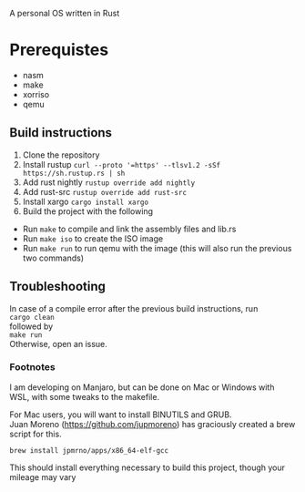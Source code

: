 A personal OS written in Rust

# Prerequistes
- nasm
- make
- xorriso
- qemu

## Build instructions
1. Clone the repository
2. Install rustup
```curl --proto '=https' --tlsv1.2 -sSf https://sh.rustup.rs | sh```
3. Add rust nightly
```rustup override add nightly```
4. Add rust-src
```rustup override add rust-src```
5. Install xargo
```cargo install xargo```
6. Build the project with the following
- Run ```make``` to compile and link the assembly files and lib.rs
- Run ```make iso``` to create the ISO image
- Run ```make run``` to run qemu with the image (this will also run the previous two commands)

## Troubleshooting
  In case of a compile error after the previous build instructions, run <br />
  ```cargo clean``` <br />
  followed by <br />
  ```make run``` <br />
Otherwise, open an issue.

### Footnotes
I am developing on Manjaro, but can be done on Mac or Windows with WSL, with some tweaks to the makefile.

For Mac users, you will want to install BINUTILS and GRUB. <br /> Juan Moreno (https://github.com/jupmoreno) has graciously created a brew script for this.

```brew install jpmrno/apps/x86_64-elf-gcc``` 

This should install everything necessary to build this project, though your mileage may vary<br />
